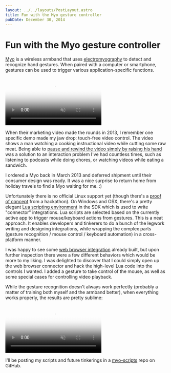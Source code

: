 ```yaml
---
layout: ../../layouts/PostLayout.astro
title: Fun with the Myo gesture controller
pubDate: December 30, 2014
---
```


# Fun with the Myo gesture controller

[Myo](http://myo.com) is a wireless armband that uses [electromyography](http://en.wikipedia.org/wiki/Electromyography) to detect and recognize hand gestures. When paired with a computer or smartphone, gestures can be used to trigger various application-specific functions.

<video muted autoplay loop poster="/post/myo-experiments/myo-play.jpg">
  <source id="webmsource" src="/post/myo-experiments/myo-play.webm" type="video/webm">
  <source id="mp4source" src="/post/myo-experiments/myo-play.mp4" type="video/mp4">
</video>

When their marketing video made the rounds in 2013, I remember one specific demo made my jaw drop: touch-free video control. The video shows a man watching a cooking instructional video while cutting some raw meat. Being able to [pause and rewind the video simply by raising his hand](https://www.youtube.com/watch?v=oWu9TFJjHaM#t=34) was a solution to an interaction problem I've had countless times, such as listening to podcasts while doing chores, or watching videos while eating a sandwich.

I ordered a Myo back in March 2013 and deferred shipment until their consumer design was ready. It was a nice surprise to return home from holiday travels to find a Myo waiting for me. :)

Unfortunately there is no official Linux support yet (though there's a [proof of concept](https://github.com/f825f5242ed81a32cd04e5269665f40a/libmyolinux) from a hackathon). On Windows and OSX, there's a pretty elegant [Lua scripting environment](https://developer.thalmic.com/docs/api_reference/platform/script-tutorial.html) in the SDK which is used to write "connector" integrations. Lua scripts are selected based on the currently active app to trigger mouse/keyboard actions from gestures. This is a neat approach. It enables developers and tinkerers to do a bunch of the legwork writing and designing integrations, while wrapping the complex parts (gesture recognition / mouse control / keyboard automation) in a cross-platform manner.

I was happy to see some [web browser integration](https://market.myo.com/app/5485b06be4b0639d1780a915/web-browser-navigation) already built, but upon further inspection there were a few different behaviors which would be more to my liking. I was delighted to discover that I could simply open up the web browser connector and hack the high-level Lua code into the controls I wanted. I added a gesture to take control of the mouse, as well as some special cases for controlling video playback.

While the gesture recognition doesn't always work perfectly (probably a matter of training both myself and the armband better), when everything works properly, the results are pretty sublime:

<video muted autoplay loop poster="/post/myo-experiments/myo-seek.jpg">
  <source id="webmsource" src="/post/myo-experiments/myo-seek.webm" type="video/webm">
  <source id="mp4source" src="/post/myo-experiments/myo-seek.mp4" type="video/mp4">
</video>

I'll be posting my scripts and future tinkerings in a [myo-scripts](https://github.com/chromakode/myo-scripts) repo on GitHub.
